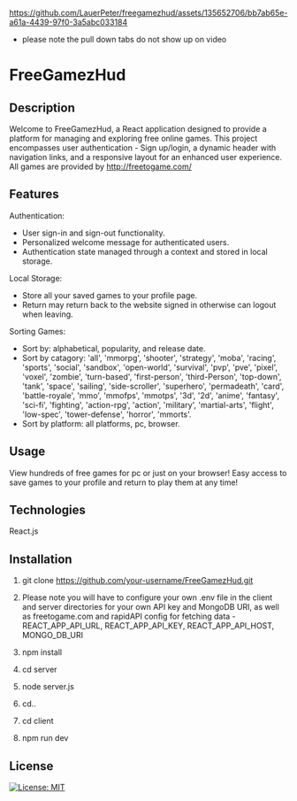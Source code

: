 





https://github.com/LauerPeter/freegamezhud/assets/135652706/bb7ab65e-a61a-4439-97f0-3a5abc033184

- please note the pull down tabs do not show up on video

  
# FreeGamezHud



## Description


Welcome to FreeGamezHud, a React application designed to provide a platform for managing and exploring free online games. This project encompasses user authentication - Sign up/login, a dynamic header with navigation links, and a responsive layout for an enhanced user experience. All games are provided by http://freetogame.com/



## Features

Authentication:
- User sign-in and sign-out functionality.
- Personalized welcome message for authenticated users.
- Authentication state managed through a context and stored in local storage.

Local Storage: 
- Store all your saved games to your profile page.
- Return may return back to the website signed in otherwise can logout when leaving.

Sorting Games:
- Sort by: alphabetical, popularity, and release date.
- Sort by catagory: 'all', 'mmorpg', 'shooter', 'strategy', 'moba', 'racing', 'sports', 'social', 'sandbox', 'open-world', 'survival', 'pvp', 'pve', 'pixel', 'voxel', 'zombie', 'turn-based', 'first-person', 'third-Person', 'top-down', 'tank', 'space', 'sailing', 'side-scroller', 'superhero', 'permadeath', 'card', 'battle-royale', 'mmo', 'mmofps', 'mmotps', '3d', '2d', 'anime', 'fantasy', 'sci-fi', 'fighting', 'action-rpg', 'action', 'military', 'martial-arts', 'flight', 'low-spec', 'tower-defense', 'horror', 'mmorts'.
- Sort by platform: all platforms, pc, browser. 



## Usage

View hundreds of free games for pc or just on your browser! Easy access to save games to your profile and return to play them at any time! 




## Technologies

React.js

## Installation

1. git clone https://github.com/your-username/FreeGamezHud.git

2. Please note you will have to configure your own .env file in the client and server directories for your own API key and MongoDB URI, as well as freetogame.com and rapidAPI config for fetching data - 
REACT_APP_API_URL, 
REACT_APP_API_KEY, 
REACT_APP_API_HOST, 
MONGO_DB_URI

3. npm install 

4. cd server 

5. node server.js

6. cd..

7. cd client

8. npm run dev


## License

[![License: MIT](https://img.shields.io/badge/License-MIT-yellow.svg)](https://opensource.org/licenses/MIT)









